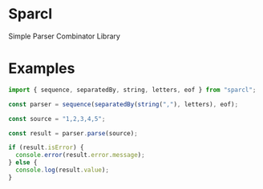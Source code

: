 # Sparcl

Simple Parser Combinator Library

# Examples

```js
import { sequence, separatedBy, string, letters, eof } from "sparcl";

const parser = sequence(separatedBy(string(","), letters), eof);

const source = "1,2,3,4,5";

const result = parser.parse(source);

if (result.isError) {
  console.error(result.error.message);
} else {
  console.log(result.value);
}
```
